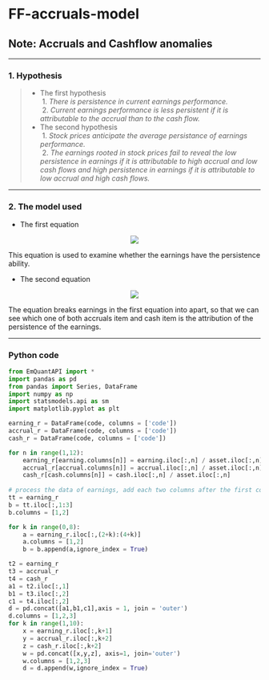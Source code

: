 # FF-accruals-model
## Note: Accruals and Cashflow anomalies

---  
### 1. Hypothesis
>* The first hypothesis  
>&#160;1. *There is persistence in current earnings performance.*  
>&#160;2. *Current earnings performance is less persistent if it is attributable to the accrual than to the cash flow.*
>* The second hypothesis  
>&#160;1. *Stock prices anticipate the average persistance of earnings performance.*  
>&#160;2. *The earnings rooted in stock prices fail to reveal the low persistence in earnings if it is attributable to high accrual and low cash flows and high persistence in earnings if it is attributable to low accrual and high cash flows.*

 
---  
### 2. The model used
* The first equation  
<p align="center">
  <img src="https://latex.codecogs.com/gif.latex?Earnings_{t-1}=\alpha_{0}&plus;\alpha_{1}\times&space;Earnings_{t}&plus;\varepsilon_t">
</p> 
This equation is used to examine whether the earnings have the persistence ability.  
  
* The second equation  
<p align="center">
  <img src="https://latex.codecogs.com/gif.latex?Earnings_{t&plus;1}&space;=&space;\gamma_{0}&space;&plus;&space;\gamma_{1}&space;\times&space;Accruals_{t}&space;&plus;&space;\gamma_{2}&space;\times&space;Cash_{t}&plus;&space;\varepsilon_t">
</p>  
The equation breaks earnings in the first equation into apart, so that we can see which one of both accruals item and cash item is the attribution of the persistence of the earnings.

--- 
### Python code

```python
from EmQuantAPI import *
import pandas as pd
from pandas import Series, DataFrame
import numpy as np
import statsmodels.api as sm 
import matplotlib.pyplot as plt

earning_r = DataFrame(code, columns = ['code'])
accrual_r = DataFrame(code, columns = ['code'])
cash_r = DataFrame(code, columns = ['code'])

for n in range(1,12):
    earning_r[earning.columns[n]] = earning.iloc[:,n] / asset.iloc[:,n]
    accrual_r[accrual.columns[n]] = accrual.iloc[:,n] / asset.iloc[:,n]
    cash_r[cash.columns[n]] = cash.iloc[:,n] / asset.iloc[:,n]
    
# process the data of earnings, add each two columns after the first column into the first two columns columns by columns 
tt = earning_r
b = tt.iloc[:,1:3]
b.columns = [1,2]

for k in range(0,8):
    a = earning_r.iloc[:,(2+k):(4+k)]
    a.columns = [1,2]
    b = b.append(a,ignore_index = True)

t2 = earning_r
t3 = accrual_r
t4 = cash_r
a1 = t2.iloc[:,1]
b1 = t3.iloc[:,2]
c1 = t4.iloc[:,2]
d = pd.concat([a1,b1,c1],axis = 1, join = 'outer')
d.columns = [1,2,3]
for k in range(1,10):
    x = earning_r.iloc[:,k+1]
    y = accrual_r.iloc[:,k+2]
    z = cash_r.iloc[:,k+2]
    w = pd.concat([x,y,z], axis=1, join='outer')
    w.columns = [1,2,3]
    d = d.append(w,ignore_index = True)
    

```



